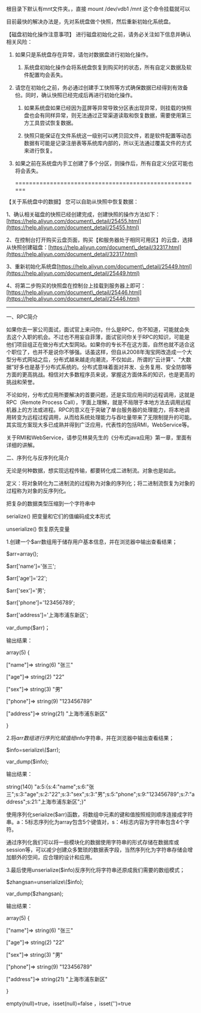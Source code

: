 根目录下默认有mnt文件夹。，直接 mount /dev/vdb1 /mnt 这个命令挂载就可以

目前最快的解决办法是，先对系统盘做个快照，然后重新初始化系统盘。

【磁盘初始化操作注意事项】 进行磁盘初始化之前，请务必关注如下信息并确认相关风险：

1. 如果只是系统盘存在异常，请勿对数据盘进行初始化操作。

   1. 系统盘初始化操作会将系统盘恢复到购买时的状态，所有自定义数据及软件配置均会丢失。 

2. 请您在初始化之前，务必通过创建手工快照等方式确保数据已经得到有效备份。同时，确认快照已经完成后再进行初始化操作。

   1. 如果系统盘如果已经因为蓝屏等异常导致分区表出现异常，则挂载的快照盘也会有同样异常，则无法通过正常渠道读取和恢复数据，需要使用第三方工具尝试恢复数据。

   2. 快照只能保证在文件系统这一级别可以拷贝回文件，若是软件配置等动态数据有可能是记录注册表等系统库内部的，所以无法通过覆盖文件的方式来进行恢复。

3. 如果之前在系统盘内手工创建了多个分区，则操作后，所有自定义分区可能也将会丢失。

   ======================================================

【关于系统盘中的数据】 您可以自助从快照中恢复数据：

1、确认相关磁盘的快照已经创建完成，创建快照的操作方法如下： [https://help.aliyun.com/document\_detail/25455.html](https://help.aliyun.com/document_detail/25455.html)

2、在控制台打开购买云盘页面，购买【和服务器处于相同可用区】的云盘，选择从快照创建磁盘：[https://help.aliyun.com/document\_detail/32317.html](https://help.aliyun.com/document_detail/32317.html)

3、重新初始化系统盘[https://help.aliyun.com/document\_detail/25449.html](https://help.aliyun.com/document_detail/25449.html)

4、将第二步购买的快照盘在控制台上挂载到服务器上即可：[https://help.aliyun.com/document\_detail/25446.html](https://help.aliyun.com/document_detail/25446.html)

---

一、RPC简介

如果你去一家公司面试，面试官上来问你，什么是RPC，你不知道，可能就会失去这个入职的机会。不过也不用妄自菲薄，面试官问你关于RPC的知识，可能是他们项目组正在做分布式大型网站。如果你的专长不在这方面，自然也就不适合这个职位了，也并不是说你不够强。话虽这样，但自从2008年淘宝网改造成一个大型分布式网站之后，分布式越来越走向潮流，不仅如此，所谓的“云计算”、“大数据”好多也是基于分布式系统的。分布式意味着面对并发、业务复用、安全防御等方面的更高挑战。相信对大多数程序员来说，掌握这方面体系的知识，也是更高的挑战和荣誉。

不论如何，分布式应用所要解决的首要问题，还是实现应用间的远程调用，这就是RPC（Remote Process Call），字面上理解，就是不局限于本地方法去调用远程机器上的方法或进程。RPC的意义在于突破了单台服务器的处理能力，将本地调用转变为远程过程调用，从而给系统处理能力与吞吐量带来了无限制提升的可能。其实现方案现大多已成熟并得到广泛应用，代表性的包括RMI，WebService等。

关于RMI和WebService，请参见林昊先生的《分布式java应用》第一章，里面有详细的讲解。

二、序列化与反序列化简介

无论是何种数据，想实现远程传输，都要转化成二进制流。对象也是如此。

定义：将对象转化为二进制流的过程称为对象的序列化；将二进制流恢复为对象的过程称为对象的反序列化。

把复杂的数据类型压缩到一个字符串中

serialize\(\) 把变量和它们的值编码成文本形式

unserialize\(\) 恢复原先变量

1.创建一个$arr数组用于储存用户基本信息，并在浏览器中输出查看结果；

$arr=array\(\);

$arr\['name'\]='张三';

$arr\['age'\]='22';

$arr\['sex'\]='男';

$arr\['phone'\]='123456789';

$arr\['address'\]='上海市浦东新区';

var\_dump\($arr\)；

输出结果：

array\(5\) { 

\["name"\]=&gt; string\(6\) "张三" 

\["age"\]=&gt; string\(2\) "22" 

\["sex"\]=&gt; string\(3\) "男" 

\["phone"\]=&gt; string\(9\) "123456789" 

\["address"\]=&gt; string\(21\) "上海市浦东新区"

 } 

2.将$arr数组进行序列化赋值给$info字符串，并在浏览器中输出查看结果；

$info=serialize\($arr\);

var\_dump\($info\);

输出结果：

string\(140\) "a:5:{s:4:"name";s:6:"张三";s:3:"age";s:2:"22";s:3:"sex";s:3:"男";s:5:"phone";s:9:"123456789";s:7:"address";s:21:"上海市浦东新区";}" 

使用序列化serialize\($arr\)函数，将数组中元素的键和值按照规则顺序连接成字符串。a：5标志序列化为array包含5个键值对，s：4标志内容为字符串包含4个字符。

通过序列化我们可以将一些模块化的数据使用字符串的形式存储在数据库或session等，可以减少创建众多繁琐的数据表字段，当然序列化为字符串存储会增加额外的空间，应合理的设计和应用。

3.最后使用unserialize\($info\)反序列化将字符串还原成我们需要的数组模式；

$zhangsan=unserialize\($info\);

var\_dump\($zhangsan\);

输出结果：

array\(5\) {

\["name"\]=&gt; string\(6\) "张三" 

\["age"\]=&gt; string\(2\) "22" 

\["sex"\]=&gt; string\(3\) "男" 

\["phone"\]=&gt; string\(9\) "123456789" 

\["address"\]=&gt; string\(21\) "上海市浦东新区" 

}


empty(null)=true，isset(null)=false ，isset('')=true

